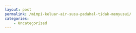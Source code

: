 ```yaml
---
layout: post
permalink: /mimpi-keluar-air-susu-padahal-tidak-menyusui/
categories:
    - Uncategorized
---
```


